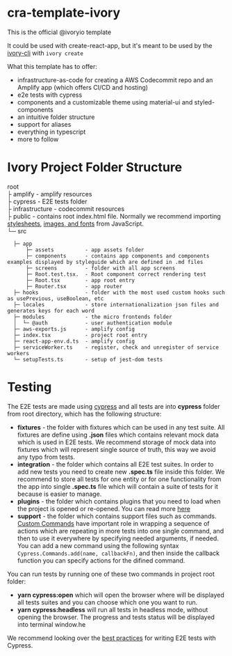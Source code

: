 # cra-template-ivory

This is the official @ivoryio template 

It could be used with create-react-app, but it's meant to be used by the [ivory-cli](https://www.npmjs.com/package/@ivoryio/ivory-cli) with `ivory create`

What this template has to offer:
* infrastructure-as-code for creating a AWS Codecommit repo and an Amplify app (which offers CI/CD and hosting)
* e2e tests with cypress
* components and a customizable theme using material-ui and styled-components
* an intuitive folder structure
* support for aliases
* everything in typescript
* more to follow

# Ivory Project Folder Structure

root                
   ├ amplify - amplify resources  
   ├ cypress - E2E tests folder  
   ├ infrastructure - codecommit resources  
   ├ public - contains root index.html file. Normally we recommend importing [stylesheets](https://create-react-app.dev/docs/adding-a-stylesheet), [images, and fonts](https://create-react-app.dev/docs/adding-images-fonts-and-files) from JavaScript.  
   └─ src  
   
      ├─ app
	      ├─ assets			 - app assets folder
	      ├─ components		 - contains app components and components examples displayed by styleguide which are defined in .md files
	      ├─ screens		 - folder with all app screens
	      ├─ Root.test.tsx.  - Root component correct rendering test
	      ├─ Root.tsx		 - app root entry
	      ├─ Router.tsx      - app router
      ├─ hooks				 - folder with the most used custom hooks such as usePrevious, useBoolean, etc
      ├─ locales  			 - store internationalization json files and generates keys for each word
      ├─ modules          	 - the micro frontends folder
      │  └─ @auth          	 - user authentication module 
      ├─ aws-exports.js   	 - amplify config
      ├─ index.tsx  	  	 - project root entry
      ├─ react-app-env.d.ts  - amplify config
      ├─ serviceWorker.ts    - register, check and unregister of service workers
      └─ setupTests.ts  	 - setup of jest-dom tests
      
# Testing
The E2E tests are made using [cypress](https://www.cypress.io/) and all tests are into **cypress** folder from root directory, which has the following structure:
 - **fixtures** - the folder with fixtures which can be used in any test suite. All fixtures are define using **.json** files which contains relevant mock data which is used in E2E tests. We recommend storage of mock data into fixtures which will represent single source of truth, this way we avoid any typo from tests.
 - **integration** - the folder which contains all E2E test suites. In order to add new tests you need to create new **.spec.ts** file inside this folder. We recommend to store all tests for one entity or for one functionality from the app into single **.spec.ts** file which will contain a suite of tests for it because is easier to manage.
 - **plugins** - the folder which contains plugins that you need to load when the project is opened or re-opened. You can read more [here](https://on.cypress.io/plugins-guide)
 - **support** - the folder which contains support files such as commands. [Custom Commands](https://docs.cypress.io/api/cypress-api/custom-commands.html#Syntax) have important role in wrapping a sequence of actions which are repeating in more tests into one single command, and then to use it everywhere by specifying needed arguments, if needed. You can add a new command using the following syntax `Cypress.Commands.add(name, callbackFn)`, and then inside the callback function you can specify actions for the difined command.

You can run tests by running one of these two commands in project root folder:
 - **yarn cypress:open** which will open the browser where will be displayed all tests suites and you can choose which one you want to run.
 - **yarn cypress:headless** will run all tests in headless mode, without opening the browser. The progress and tests status will be displayed into terminal window.he

We recommend looking over the [best practices](https://docs.cypress.io/guides/references/best-practices.html) for writing E2E tests with Cypress.
